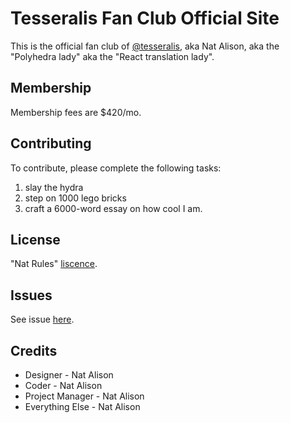 # Tesseralis Fan Club Official Site

This is the official fan club of [@tesseralis](https://tessera.li), aka Nat Alison, aka the "Polyhedra lady" aka the "React translation lady".

## Membership

Membership fees are $420/mo.

## Contributing

To contribute, please complete the following tasks:

1. slay the hydra
2. step on 1000 lego bricks
3. craft a 6000-word essay on how cool I am.

## License

"Nat Rules" [liscence](/LICENSE).

## Issues

See issue [here](/issues).

## Credits

* Designer - Nat Alison
* Coder - Nat Alison
* Project Manager - Nat Alison
* Everything Else - Nat Alison
